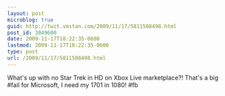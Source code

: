 ```yaml
---
layout: post
microblog: true
guid: http://twit.vmstan.com/2009/11/17/5811508498.html
post_id: 3049600
date: 2009-11-17T18:22:35-0600
lastmod: 2009-11-17T18:22:35-0600
type: post
url: /2009/11/17/5811508498.html
---
```

What's up with no Star Trek in HD on Xbox Live marketplace?! That's a big #fail for Microsoft, I need my 1701 in 1080! #fb
